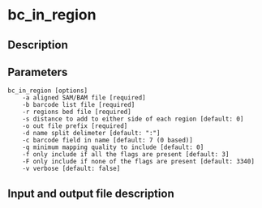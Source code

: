# bc_in_region 


## Description

## Parameters
```
bc_in_region [options]
	-a aligned SAM/BAM file [required]
	-b barcode list file [required]
	-r regions bed file [required]
	-s distance to add to either side of each region [default: 0]
	-o out file prefix [required]
	-d name split delimeter [default: ":"]
	-c barcode field in name [default: 7 (0 based)]
	-q minimum mapping quality to include [default: 0]
	-f only include if all the flags are present [default: 3]
	-F only include if none of the flags are present [default: 3340]
	-v verbose [default: false]
```

## Input and output file description
